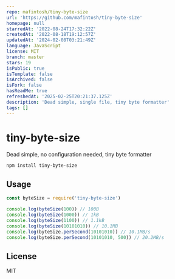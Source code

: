 ```yaml
---
repo: mafintosh/tiny-byte-size
url: 'https://github.com/mafintosh/tiny-byte-size'
homepage: null
starredAt: '2022-08-24T17:32:22Z'
createdAt: '2022-08-18T19:12:57Z'
updatedAt: '2024-02-08T03:21:49Z'
language: JavaScript
license: MIT
branch: master
stars: 19
isPublic: true
isTemplate: false
isArchived: false
isFork: false
hasReadMe: true
refreshedAt: '2025-02-25T20:21:37.125Z'
description: 'Dead simple, single file, tiny byte formatter'
tags: []
---
```


# tiny-byte-size

Dead simple, no configuration needed, tiny byte formatter

```
npm install tiny-byte-size
```

## Usage

``` js
const byteSize = require('tiny-byte-size')

console.log(byteSize(100)) // 100B
console.log(byteSize(1000)) // 1kB
console.log(byteSize(1100)) // 1.1kB
console.log(byteSize(10101010)) // 10.1MB
console.log(byteSize.perSecond(10101010)) // 10.1MB/s
console.log(byteSize.perSecond(10101010, 500)) // 20.2MB/s
```

## License

MIT
